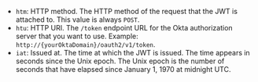 * `htm`: HTTP method. The HTTP method of the request that the JWT is attached to. This value is always `POST`.
* `htu`: HTTP URI. The `/token` endpoint URL for the Okta authorization server that you want to use. Example: `http://{yourOktaDomain}/oauth2/v1/token`.
* `iat`: Issued at. The time at which the JWT is issued. The time appears in seconds since the Unix epoch. The Unix epoch is the number of seconds that have elapsed since January 1, 1970 at midnight UTC.
